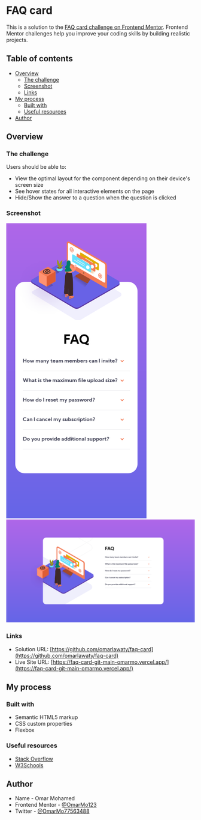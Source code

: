 # FAQ card

This is a solution to the [FAQ card challenge on Frontend Mentor](https://www.frontendmentor.io/challenges/faq-accordion-card-XlyjD0Oam). Frontend Mentor challenges help you improve your coding skills by building realistic projects.

## Table of contents

- [Overview](#overview)
  - [The challenge](#the-challenge)
  - [Screenshot](#screenshot)
  - [Links](#links)
- [My process](#my-process)
  - [Built with](#built-with)
  - [Useful resources](#useful-resources)
- [Author](#author)

## Overview

### The challenge

Users should be able to:

- View the optimal layout for the component depending on their device's screen size
- See hover states for all interactive elements on the page
- Hide/Show the answer to a question when the question is clicked

### Screenshot

![Mobile Design](./images/screenshot-mobile.png)
![Desktop Design](./images/screenshot-desktop.png)

### Links

- Solution URL: [https://github.com/omarlawaty/faq-card](https://github.com/omarlawaty/faq-card)
- Live Site URL: [https://faq-card-git-main-omarmo.vercel.app/](https://faq-card-git-main-omarmo.vercel.app/)

## My process

### Built with

- Semantic HTML5 markup
- CSS custom properties
- Flexbox

### Useful resources

- [Stack Overflow](https://stackoverflow.com/)
- [W3Schools](https://www.w3schools.com/)

## Author

- Name - Omar Mohamed
- Frontend Mentor - [@OmarMo123](https://www.frontendmentor.io/profile/OmarMo123)
- Twitter - [@OmarMo77563488](https://www.twitter.com/OmarMo77563488)
